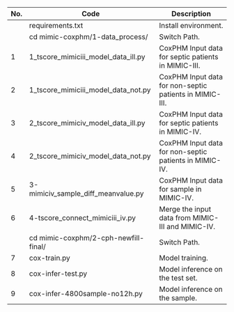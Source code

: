 | No. | Code | Description |
| ------- | ------- | ------- |
| |requirements.txt|Install environment.|
| |cd mimic-coxphm/1-data_process/ |Switch Path.|
|1|1_tscore_mimiciii_model_data_ill.py|CoxPHM Input data for septic patients in MIMIC-III.|
|2|1_tscore_mimiciii_model_data_not.py|CoxPHM Input data for non-septic patients in MIMIC-III.|
|3|2_tscore_mimiciv_model_data_ill.py|CoxPHM Input data for septic patients in MIMIC-IV.|
|4|2_tscore_mimiciv_model_data_not.py|CoxPHM Input data for non-septic patients in MIMIC-IV.|
|5|3-mimiciv_sample_diff_meanvalue.py|CoxPHM Input data for sample in MIMIC-IV.|
|6|4-tscore_connect_mimiciii_iv.py|Merge the input data from MIMIC-III and MIMIC-IV.|
| |cd mimic-coxphm/2-cph-newfill-final/ |Switch Path.|
|7|cox-train.py|Model training.|
|8|cox-infer-test.py|Model inference on the test set.|
|9|cox-infer-4800sample-no12h.py|Model inference on the sample.|